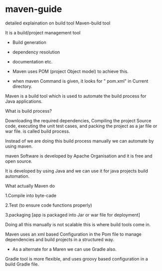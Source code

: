 # maven-guide
detailed explaination on build tool
Maven-build tool

It is a  build/project management tool

* Build generation

* dependency resolution

* documentation etc.

* Maven uses POM (project Object model) to achieve this.

* when maven Command is given, it looks for " pom.xml" in Current directory.

Maven is a build tool which is used to automate the build process for Java applications.

What is build process?

Downloading the required dependencies, Compiling the project Source code, executing the unit test cases, and packing the project as a jar file or war file. is called build process.

Instead of we are doing this build process manually we can automate by using maven.

maven Software is developed by Apache Organisation and it is free  and open source.

It is developed by using Java and we can use it for java projects build automation. 


What actually Maven do

1.Compile into byte-cade

2.Test (to ensure code functions properly)

3.packaging [app is packaged into Jar or war file for deployment]

Doing all this manually is not scalable this is where build tools come in.

Maven uses an xml based Configuration in the Pom file to manage dependencies and build projects in a structured way.

* As a alternate for a Maren we can use Gradle also. 

Gradle tool is more flexible, and uses groovy  based configuration in a build Gradle file.
